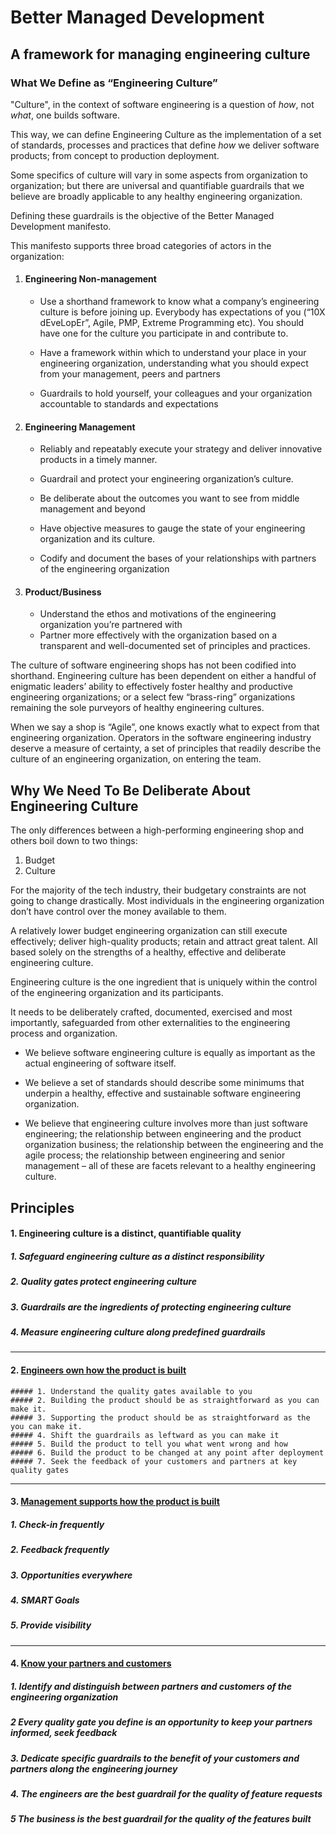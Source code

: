 Better Managed Development
===========================
## A framework for managing engineering culture
### What We Define as “Engineering Culture”

"Culture", in the context of software engineering is a question of _how_, not _what_, one builds software.

This way, we can define Engineering Culture as the implementation of a set of standards, processes and practices that define _how_ we deliver software products; from concept to production deployment. 

Some specifics of culture will vary in some aspects from organization to organization; but there are universal and quantifiable guardrails that we believe are broadly applicable to any healthy engineering organization. 

Defining these guardrails is the objective of the Better Managed Development manifesto. 

This manifesto supports three broad categories of actors in the organization:

1. #### Engineering Non-management
   - Use a shorthand framework to know what a company’s engineering culture is before joining up. Everybody has expectations of you (“10X dEveLopEr”, Agile, PMP, 	Extreme Programming etc). You should have one for the culture you participate in and contribute to. 	
 	
   - Have a framework within which to understand your place in your engineering organization, understanding what you should expect from your management, peers and 	partners
 	
   - Guardrails to hold yourself, your colleagues and your organization accountable to standards and 	expectations

2. #### Engineering Management
   - Reliably and repeatably execute your strategy and deliver innovative products in a timely 	manner.
 	
   - Guardrail and protect your engineering organization’s culture.
 	
   - Be deliberate about the outcomes you want to see from middle management and beyond
 	
   - Have objective measures to gauge the state of your engineering organization and its culture.
 	
   - Codify and document the bases 	of your relationships with partners of the engineering organization

3. #### Product/Business
   - Understand the ethos and 	motivations of the engineering organization you’re partnered with
   - Partner more effectively with the organization based on a transparent and well-documented set of principles and practices.

The culture of software engineering shops has not been codified into shorthand. Engineering culture has been dependent on either a handful of enigmatic leaders’ ability to effectively foster healthy and productive engineering organizations; or a select few “brass-ring” organizations remaining the sole purveyors of healthy engineering cultures. 

When we say a shop is “Agile”, one knows exactly what to expect from that engineering organization. Operators in the software engineering industry deserve a measure of certainty, a set of principles that readily describe the culture of an engineering organization, on entering the team.

##  Why We Need To Be Deliberate About Engineering Culture

The only differences between a high-performing engineering shop and others boil down to two things:
 1. Budget
 2. Culture

For the majority of the tech industry, their budgetary constraints are not going to change drastically. Most individuals in the engineering organization don’t have control over the money available to them.

A relatively lower budget engineering organization can still execute effectively; deliver high-quality products; retain and attract great talent. All based solely on the strengths of a healthy, effective and deliberate engineering culture.

Engineering culture is the one ingredient that is uniquely within the control of the engineering organization and its participants. 

It needs to be deliberately crafted, documented, exercised and most importantly, safeguarded from other externalities to the engineering process and organization.

- We believe software engineering culture is equally as important as the actual engineering of software itself. 	
 	
- We believe a set of standards should describe some minimums that underpin a healthy, effective and sustainable software engineering organization.
 	
- We believe that engineering culture involves more than just software engineering; the relationship between engineering and the product organization business; the relationship between the engineering and the agile process; the relationship between engineering and senior management – all of these are facets relevant to a healthy engineering culture.

## Principles
#### 1. Engineering culture is a distinct, quantifiable quality
 ##### 1. Safeguard engineering culture as a distinct responsibility
 ##### 2. Quality gates protect engineering culture
 ##### 3. Guardrails are the ingredients of protecting engineering culture
 ##### 4. Measure engineering culture along predefined guardrails
 ****
#### 2. [Engineers own how the product is built](build.md)

    ##### 1. Understand the quality gates available to you
    ##### 2. Building the product should be as straightforward as you can make it.
    ##### 3. Supporting the product should be as straightforward as the you can make it. 
    ##### 4. Shift the guardrails as leftward as you can make it
    ##### 5. Build the product to tell you what went wrong and how
    ##### 6. Build the product to be changed at any point after deployment
    ##### 7. Seek the feedback of your customers and partners at key quality gates
    
   ***
#### 3. [Management supports how the product is built ](grow.md)
 ##### 1. Check-in frequently
 ##### 2. Feedback frequently
 ##### 3. Opportunities everywhere
 ##### 4. SMART Goals
 ##### 5. Provide visibility

   ***
#### 4. [Know your partners and customers](partner.md)
 ##### 1. Identify and distinguish between partners and customers of the engineering organization
 ##### 2 Every quality gate you define is an opportunity to keep your partners informed, seek feedback
 ##### 3. Dedicate specific guardrails to the benefit of your customers and partners along the engineering journey
 ##### 4. The engineers are the best guardrail for the quality of feature requests
 ##### 5 The business is the best guardrail for the quality of the features built


